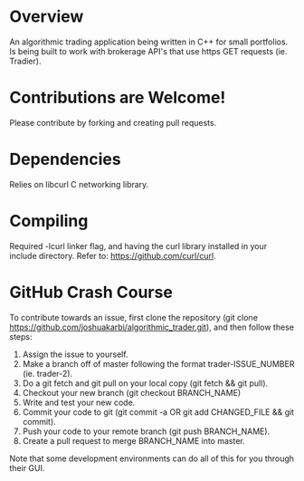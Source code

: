 # Overview
An algorithmic trading application being written in C++ for small portfolios.
Is being built to work with brokerage API's that use https GET requests (ie. Tradier).

# Contributions are Welcome!
Please contribute by forking and creating pull requests.

# Dependencies
Relies on libcurl C networking library.

# Compiling
Required -lcurl linker flag, and having the curl library installed in your include directory.
Refer to: https://github.com/curl/curl.

# GitHub Crash Course
To contribute towards an issue, first clone the repository (git clone https://github.com/joshuakarbi/algorithmic_trader.git), and then follow these steps:
  
  1. Assign the issue to yourself.
  2. Make a branch off of master following the format trader-ISSUE_NUMBER (ie. trader-2).
  3. Do a git fetch and git pull on your local copy (git fetch && git pull).
  4. Checkout your new branch (git checkout BRANCH_NAME)
  5. Write and test your new code.
  6. Commit your code to git (git commit -a OR git add CHANGED_FILE && git commit).
  7. Push your code to your remote branch (git push BRANCH_NAME).
  8. Create a pull request to merge BRANCH_NAME into master.
  
Note that some development environments can do all of this for you through their GUI.
